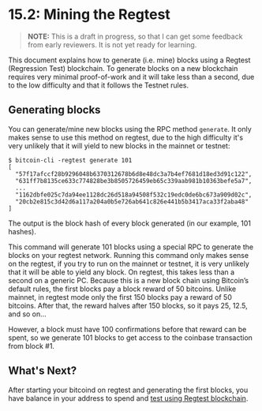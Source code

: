 # 15.2: Mining the Regtest

> **NOTE:** This is a draft in progress, so that I can get some feedback from early reviewers. It is not yet ready for learning.

This document explains how to generate (i.e. mine) blocks using a Regtest (Regression Test) blockchain.
To generate blocks on a new blockchain requires very minimal proof-of-work and it will take less than a second, due to the low difficulty and that it follows the Testnet rules.


## Generating blocks

You can generate/mine new blocks using the RPC method `generate`. It only makes sense to use this method on regtest, due to the high difficulty it's very unlikely that it will yield to new blocks in the mainnet or testnet:
```
$ bitcoin-cli -regtest generate 101
[
  "57f17afccf28b9296048b6370312678b6d8e48dc3a7b4ef7681d18ed3d91c122",
  "631ff7b8135ce633c774828be3b8505726459eb65c339aab981b10363befe5a7",
  ...
  "1162dbfe025c7da94ee1128dc26d518a94508f532c19edc0de6bc673a909d02c",
  "20cb2e815c3d42d6a117a204a0b5e726ab641c826e441b5b3417aca33f2aba48"
]
```
The output is the block hash of every block generated (in our example, 101 hashes).


This command will generate 101 blocks using a special RPC to generate the blocks on your regtest network. Running this command only makes sense on the regtest, if you try to run on the mainnet or testnet, it is very unlikely that it will be able to yield any block. On regtest, this takes less than a second on a generic PC.
Because this is a new block chain using Bitcoin’s default rules, the first blocks pay a block reward of 50 bitcoins.
Unlike mainnet, in regtest mode only the first 150 blocks pay a reward of 50 bitcoins. After that, the reward halves after 150 blocks, so it pays 25, 12.5, and so on...

However, a block must have 100 confirmations before that reward can be spent, so we generate 101 blocks to get access to the coinbase transaction from block #1.


## What's Next?

After starting your bitcoind on regtest and generating the first blocks, you have balance in your address to spend and [test using Regtest blockchain](A3_3_Testing_with_Regtest.md).
